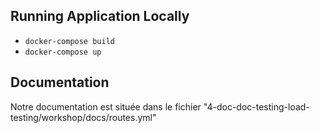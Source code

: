
## Running Application Locally
* ```docker-compose build```
* ```docker-compose up```

## Documentation

Notre documentation est située dans le fichier "4-doc-doc-testing-load-testing/workshop/docs/routes.yml"